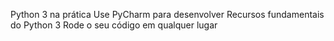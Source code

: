  Python 3 na prática
 Use PyCharm para desenvolver
 Recursos fundamentais do Python 3
 Rode o seu código em qualquer lugar